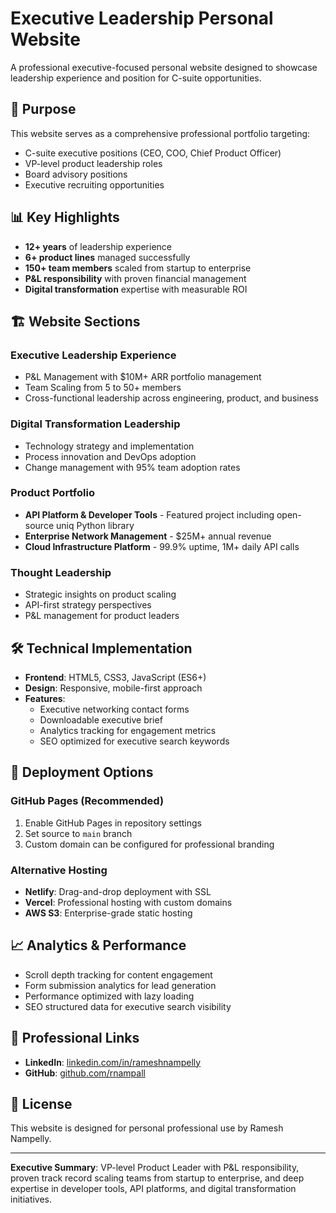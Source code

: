 # Executive Leadership Personal Website

A professional executive-focused personal website designed to showcase leadership experience and position for C-suite opportunities.

## 🎯 Purpose

This website serves as a comprehensive professional portfolio targeting:
- C-suite executive positions (CEO, COO, Chief Product Officer)
- VP-level product leadership roles
- Board advisory positions
- Executive recruiting opportunities

## 📊 Key Highlights

- **12+ years** of leadership experience
- **6+ product lines** managed successfully
- **150+ team members** scaled from startup to enterprise
- **P&L responsibility** with proven financial management
- **Digital transformation** expertise with measurable ROI

## 🏗️ Website Sections

### Executive Leadership Experience
- P&L Management with $10M+ ARR portfolio management
- Team Scaling from 5 to 50+ members
- Cross-functional leadership across engineering, product, and business

### Digital Transformation Leadership
- Technology strategy and implementation
- Process innovation and DevOps adoption
- Change management with 95% team adoption rates

### Product Portfolio
- **API Platform & Developer Tools** - Featured project including open-source uniq Python library
- **Enterprise Network Management** - $25M+ annual revenue
- **Cloud Infrastructure Platform** - 99.9% uptime, 1M+ daily API calls

### Thought Leadership
- Strategic insights on product scaling
- API-first strategy perspectives
- P&L management for product leaders

## 🛠️ Technical Implementation

- **Frontend**: HTML5, CSS3, JavaScript (ES6+)
- **Design**: Responsive, mobile-first approach
- **Features**: 
  - Executive networking contact forms
  - Downloadable executive brief
  - Analytics tracking for engagement metrics
  - SEO optimized for executive search keywords

## 🚀 Deployment Options

### GitHub Pages (Recommended)
1. Enable GitHub Pages in repository settings
2. Set source to `main` branch
3. Custom domain can be configured for professional branding

### Alternative Hosting
- **Netlify**: Drag-and-drop deployment with SSL
- **Vercel**: Professional hosting with custom domains
- **AWS S3**: Enterprise-grade static hosting

## 📈 Analytics & Performance

- Scroll depth tracking for content engagement
- Form submission analytics for lead generation
- Performance optimized with lazy loading
- SEO structured data for executive search visibility

## 🔗 Professional Links

- **LinkedIn**: [linkedin.com/in/rameshnampelly](https://linkedin.com/in/rameshnampelly)
- **GitHub**: [github.com/rnampall](https://github.com/rnampall)

## 📝 License

This website is designed for personal professional use by Ramesh Nampelly.

---

**Executive Summary**: VP-level Product Leader with P&L responsibility, proven track record scaling teams from startup to enterprise, and deep expertise in developer tools, API platforms, and digital transformation initiatives.